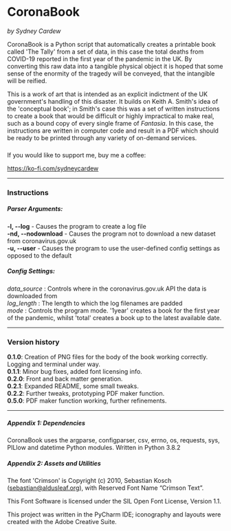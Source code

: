 # CoronaBook
*by Sydney Cardew*

CoronaBook is a Python script that automatically 
creates a printable book called 'The Tally' from a set of data, in this case 
the total deaths from COVID-19 reported in the first year of the pandemic 
in the UK. By converting this raw data into a tangible physical object it is 
hoped that some sense of the enormity of the tragedy will be conveyed, that 
the intangible will be reified.

This is a work of art that is intended as an explicit indictment of the UK
government's handling of this disaster. It builds on Keith A. Smith's idea
of the 'conceptual book'; in Smith's case this was a set of written instructions
to create a book that would be difficult or highly impractical to make real,
such as a bound copy of every single frame of *Fantasia*. In this case, the
instructions are written in computer code and result in a PDF which should be
ready to be printed through any variety of on-demand services.

###

If you would like to support me, buy me a coffee:

https://ko-fi.com/sydneycardew

---

### Instructions

##### Parser Arguments:

**-l, --log** - Causes the program to create a log file   
**-nd, --nodownload** - Causes the program not to download a new dataset from
coronavirus.gov.uk     
**-u, --user** - Causes the program to use the user-defined config settings as
opposed to the default

##### Config Settings:

*data_source* : Controls where in the coronavirus.gov.uk API the data 
is downloaded from    
*log_length* : The length to which the log filenames are padded    
*mode* : Controls the program mode. '1year' creates a book for the first year
of the pandemic, whilst 'total' creates a book up to the latest available date.

---

### Version history

**0.1.0**: Creation of PNG files for the body of the book 
working correctly. Logging and terminal under way.   
**0.1.1**: Minor bug fixes, added font licensing info.    
**0.2.0**: Front and back matter generation.    
**0.2.1**: Expanded README, some small tweaks.    
**0.2.2**: Further tweaks, prototyping PDF maker function.     
**0.5.0**: PDF maker function working, further refinements.

---

##### Appendix 1: Dependencies

CoronaBook uses the argparse, configparser, csv, errno, os, requests, sys, 
PILlow and datetime Python modules. Written in Python 3.8.2

##### Appendix 2: Assets and Utilities

The font 'Crimson' is Copyright (c) 2010, Sebastian Kosch (sebastian@aldusleaf.org), 
with Reserved Font Name “Crimson Text”.

This Font Software is licensed under the SIL Open Font License, Version 1.1.

This project was written in the PyCharm IDE; iconography and layouts were created
with the Adobe Creative Suite.